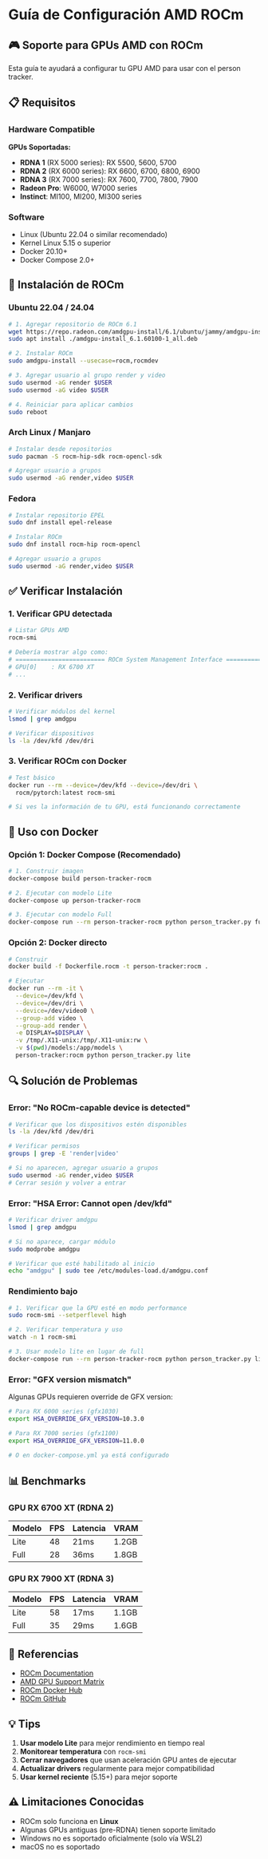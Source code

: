 # Guía de Configuración AMD ROCm

## 🎮 Soporte para GPUs AMD con ROCm

Esta guía te ayudará a configurar tu GPU AMD para usar con el person tracker.

## 📋 Requisitos

### Hardware Compatible

**GPUs Soportadas:**
- **RDNA 1** (RX 5000 series): RX 5500, 5600, 5700
- **RDNA 2** (RX 6000 series): RX 6600, 6700, 6800, 6900
- **RDNA 3** (RX 7000 series): RX 7600, 7700, 7800, 7900
- **Radeon Pro**: W6000, W7000 series
- **Instinct**: MI100, MI200, MI300 series

### Software

- Linux (Ubuntu 22.04 o similar recomendado)
- Kernel Linux 5.15 o superior
- Docker 20.10+
- Docker Compose 2.0+

## 🔧 Instalación de ROCm

### Ubuntu 22.04 / 24.04

```bash
# 1. Agregar repositorio de ROCm 6.1
wget https://repo.radeon.com/amdgpu-install/6.1/ubuntu/jammy/amdgpu-install_6.1.60100-1_all.deb
sudo apt install ./amdgpu-install_6.1.60100-1_all.deb

# 2. Instalar ROCm
sudo amdgpu-install --usecase=rocm,rocmdev

# 3. Agregar usuario al grupo render y video
sudo usermod -aG render $USER
sudo usermod -aG video $USER

# 4. Reiniciar para aplicar cambios
sudo reboot
```

### Arch Linux / Manjaro

```bash
# Instalar desde repositorios
sudo pacman -S rocm-hip-sdk rocm-opencl-sdk

# Agregar usuario a grupos
sudo usermod -aG render,video $USER
```

### Fedora

```bash
# Instalar repositorio EPEL
sudo dnf install epel-release

# Instalar ROCm
sudo dnf install rocm-hip rocm-opencl

# Agregar usuario a grupos
sudo usermod -aG render,video $USER
```

## ✅ Verificar Instalación

### 1. Verificar GPU detectada

```bash
# Listar GPUs AMD
rocm-smi

# Debería mostrar algo como:
# ========================= ROCm System Management Interface =========================
# GPU[0]    : RX 6700 XT
# ...
```

### 2. Verificar drivers

```bash
# Verificar módulos del kernel
lsmod | grep amdgpu

# Verificar dispositivos
ls -la /dev/kfd /dev/dri
```

### 3. Verificar ROCm con Docker

```bash
# Test básico
docker run --rm --device=/dev/kfd --device=/dev/dri \
  rocm/pytorch:latest rocm-smi

# Si ves la información de tu GPU, está funcionando correctamente
```

## 🐳 Uso con Docker

### Opción 1: Docker Compose (Recomendado)

```bash
# 1. Construir imagen
docker-compose build person-tracker-rocm

# 2. Ejecutar con modelo Lite
docker-compose up person-tracker-rocm

# 3. Ejecutar con modelo Full
docker-compose run --rm person-tracker-rocm python person_tracker.py full
```

### Opción 2: Docker directo

```bash
# Construir
docker build -f Dockerfile.rocm -t person-tracker:rocm .

# Ejecutar
docker run --rm -it \
  --device=/dev/kfd \
  --device=/dev/dri \
  --device=/dev/video0 \
  --group-add video \
  --group-add render \
  -e DISPLAY=$DISPLAY \
  -v /tmp/.X11-unix:/tmp/.X11-unix:rw \
  -v $(pwd)/models:/app/models \
  person-tracker:rocm python person_tracker.py lite
```

## 🔍 Solución de Problemas

### Error: "No ROCm-capable device is detected"

```bash
# Verificar que los dispositivos estén disponibles
ls -la /dev/kfd /dev/dri

# Verificar permisos
groups | grep -E 'render|video'

# Si no aparecen, agregar usuario a grupos
sudo usermod -aG render,video $USER
# Cerrar sesión y volver a entrar
```

### Error: "HSA Error: Cannot open /dev/kfd"

```bash
# Verificar driver amdgpu
lsmod | grep amdgpu

# Si no aparece, cargar módulo
sudo modprobe amdgpu

# Verificar que esté habilitado al inicio
echo "amdgpu" | sudo tee /etc/modules-load.d/amdgpu.conf
```

### Rendimiento bajo

```bash
# 1. Verificar que la GPU esté en modo performance
sudo rocm-smi --setperflevel high

# 2. Verificar temperatura y uso
watch -n 1 rocm-smi

# 3. Usar modelo lite en lugar de full
docker-compose run --rm person-tracker-rocm python person_tracker.py lite
```

### Error: "GFX version mismatch"

Algunas GPUs requieren override de GFX version:

```bash
# Para RX 6000 series (gfx1030)
export HSA_OVERRIDE_GFX_VERSION=10.3.0

# Para RX 7000 series (gfx1100)
export HSA_OVERRIDE_GFX_VERSION=11.0.0

# O en docker-compose.yml ya está configurado
```

## 📊 Benchmarks

### GPU RX 6700 XT (RDNA 2)

| Modelo | FPS | Latencia | VRAM |
|--------|-----|----------|------|
| Lite   | 48  | 21ms     | 1.2GB |
| Full   | 28  | 36ms     | 1.8GB |

### GPU RX 7900 XT (RDNA 3)

| Modelo | FPS | Latencia | VRAM |
|--------|-----|----------|------|
| Lite   | 58  | 17ms     | 1.1GB |
| Full   | 35  | 29ms     | 1.6GB |

## 🔗 Referencias

- [ROCm Documentation](https://rocm.docs.amd.com/)
- [AMD GPU Support Matrix](https://rocm.docs.amd.com/en/latest/release/gpu_os_support.html)
- [ROCm Docker Hub](https://hub.docker.com/u/rocm)
- [ROCm GitHub](https://github.com/RadeonOpenCompute/ROCm)

## 💡 Tips

1. **Usar modelo Lite** para mejor rendimiento en tiempo real
2. **Monitorear temperatura** con `rocm-smi`
3. **Cerrar navegadores** que usan aceleración GPU antes de ejecutar
4. **Actualizar drivers** regularmente para mejor compatibilidad
5. **Usar kernel reciente** (5.15+) para mejor soporte

## ⚠️ Limitaciones Conocidas

- ROCm solo funciona en **Linux**
- Algunas GPUs antiguas (pre-RDNA) tienen soporte limitado
- Windows no es soportado oficialmente (solo vía WSL2)
- macOS no es soportado
